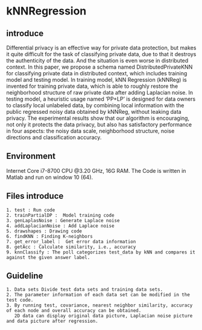 # kNNRegression

## introduce

Differential privacy is an effective way for private data protection, but makes it quite difficult for the task of classifying private
data, due to that it destroys the authenticity of the data. And the situation is even worse in distributed context. In this paper, we propose
a schema named DistributedPrivateKNN for classifying private data in distributed context, which includes training model and testing
model. In training model, kNN Regression (kNNReg) is invented for training private data, which is able to roughly restore the
neighborhood structure of raw private data after adding Laplacian noise. In testing model, a heuristic usage named ‘PP+LP’ is
designed for data owners to classify local unlabeled data, by combining local information with the public regressed noisy data obtained
by kNNReg, without leaking data privacy. The experimental results show that our algorithm is encouraging, not only it protects the data
privacy, but also has satisfactory performance in four aspects: the noisy data scale, neighborhood structure, noise directions and
classification accuracy.

## Environment
    
Internet Core i7-8700 CPU @3.20 GHz, 16G RAM. The Code is written in Matlab and run on window 10 (64).

## Files introduce


    1. test : Run code
    2. trainPartialDP :  Model training code
    3. genLaplasNoise : Generate Laplace noise
    4. addLaplacianNoise : Add Laplace noise
    5. drawshapes : Drawing code
    6. findKNN : Finding K-neighbors
    7. get_error_label :  Get error data information
    8. getAcc : Calculate similarity, i.e., accuracy
    9. knnClassify : The poll categorizes test_data by kNN and compares it against the given answer label.

## Guideline

    1. Data sets Divide test data sets and training data sets.
    2. The parameter information of each data set can be modified in the test code.
    3. By running test, covariance, nearest neighbor similarity, accuracy of each node and overall accuracy can be obtained. 
       2D data can display original data picture, Laplacian noise picture and data picture after regression.
   
